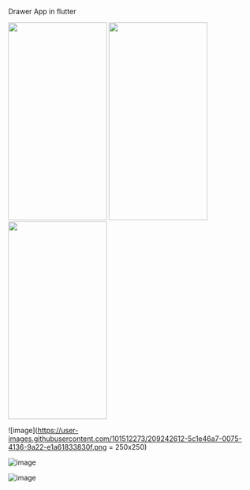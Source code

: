 Drawer App in flutter

<img src="https://user-images.githubusercontent.com/101512273/209242612-5c1e46a7-0075-4136-9a22-e1a61833830f.png" width="200" height="400" />

<img src="https://user-images.githubusercontent.com/101512273/209242643-9fccc3b7-274e-46eb-98a5-36060e538176.png" width="200" height="400" />

<img src="https://user-images.githubusercontent.com/101512273/209242664-5e41f58a-1af1-487d-be70-30c7eb1ac3ca.png" width="200" height="400" />

![image](https://user-images.githubusercontent.com/101512273/209242612-5c1e46a7-0075-4136-9a22-e1a61833830f.png = 250x250)


![image](https://user-images.githubusercontent.com/101512273/209242643-9fccc3b7-274e-46eb-98a5-36060e538176.png)


![image](https://user-images.githubusercontent.com/101512273/209242664-5e41f58a-1af1-487d-be70-30c7eb1ac3ca.png)

